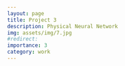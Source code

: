 ```yaml
---
layout: page
title: Project 3
description: Physical Neural Network 
img: assets/img/7.jpg
#redirect: 
importance: 3
category: work
---
```



